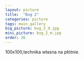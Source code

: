 ```yaml
---
layout: picture
title:  "Bug 2"
categories: picture
tags: main_gallery
big_picture: bug_2_d.jpg
mini_picture: bug_2_m.jpg
order: 26
---
```

100x100,technika własna na płótnie.
